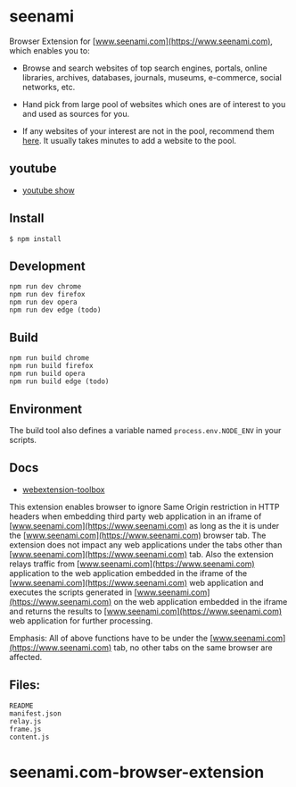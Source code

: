 # seenami

Browser Extension for [www.seenami.com](https://www.seenami.com), which enables you to:

* Browse and search websites of top search engines, portals, online libraries, archives, databases, 
journals, museums, e-commerce, social networks, etc.
	
* Hand pick from large pool of websites which ones are of interest to you and used as sources 
for you.
	
* If any websites of your interest are not in the pool, recommend them 
[here](https://github.com/godadada/seenami.com-browser-extension/issues). It usually takes minutes 
to add a website to the pool.

## youtube
	
* [youtube show](https://www.youtube.com/watch?v=e3SOy7TCD6I)

## Install

	$ npm install

## Development

    npm run dev chrome
    npm run dev firefox
    npm run dev opera
    npm run dev edge (todo)

## Build

    npm run build chrome
    npm run build firefox
    npm run build opera
    npm run build edge (todo)

## Environment

The build tool also defines a variable named `process.env.NODE_ENV` in your scripts. 

## Docs

* [webextension-toolbox](https://github.com/HaNdTriX/webextension-toolbox)

This extension enables browser to ignore Same Origin restriction in HTTP headers when embedding
third party web application in an iframe of [www.seenami.com](https://www.seenami.com) as long as the it is under the [www.seenami.com](https://www.seenami.com)
browser tab. The extension does not impact any web applications under the tabs other than [www.seenami.com](https://www.seenami.com)
tab.
Also the extension relays traffic from [www.seenami.com](https://www.seenami.com) application to the web application embedded in the iframe
of the [www.seenami.com](https://www.seenami.com) web application and executes the scripts generated in [www.seenami.com](https://www.seenami.com) on the web
application embedded in the iframe and returns the results to [www.seenami.com](https://www.seenami.com) web application for further processing.

Emphasis: All of above functions have to be under the [www.seenami.com](https://www.seenami.com) tab, no other tabs on the same browser are affected.

## Files:

    README
    manifest.json
    relay.js
    frame.js
    content.js

# seenami.com-browser-extension
